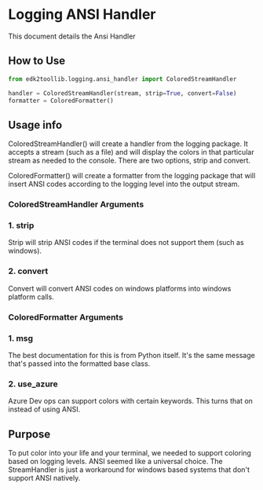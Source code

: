# Logging ANSI Handler

This document details the Ansi Handler

## How to Use

```python
from edk2toollib.logging.ansi_handler import ColoredStreamHandler

handler = ColoredStreamHandler(stream, strip=True, convert=False)
formatter = ColoredFormatter()
```

## Usage info

ColoredStreamHandler() will create a handler from the logging package. It accepts a stream (such as a file) and will display the colors in that particular stream as needed to the console. There are two options, strip and convert.

ColoredFormatter() will create a formatter from the logging package that will insert ANSI codes according to the logging level into the output stream.

### ColoredStreamHandler Arguments

### 1. strip

Strip will strip ANSI codes if the terminal does not support them (such as windows).

### 2. convert

Convert will convert ANSI codes on windows platforms into windows platform calls.

### ColoredFormatter Arguments

### 1. msg

The best documentation for this is from Python itself. It's the same message that's passed into the formatted base class.

### 2. use_azure

Azure Dev ops can support colors with certain keywords. This turns that on instead of using ANSI.

## Purpose

  To put color into your life and your terminal, we needed to support coloring based on logging levels. ANSI seemed like a universal choice. The StreamHandler is just a workaround for windows based systems that don't support ANSI natively.
